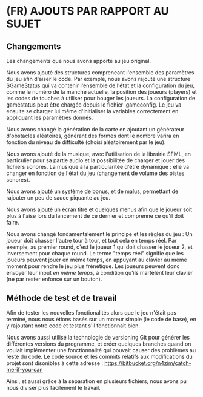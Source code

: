 (FR) AJOUTS PAR RAPPORT AU SUJET
========

Changements
--------

Les changements que nous avons apporté au jeu original.


Nous avons ajouté des structures compreneant l'ensemble des paramètres du jeu afin d'aiser le code. Par exemple, nous avons rajouté une structure SGameStatus qui va contenir l'ensemble de l'état et la configuration du jeu, comme le numéro de la manche actuelle, la position des joueurs (players) et les codes de touches à utiliser pour bouger les joueurs. La configuration de gamestatus peut être chargée depuis le fichier .gameconfig. Le jeu va ensuite se charger lui même d'initialiser la variables correctement en appliquant les paramètres donnés.


Nous avons changé la génération de la carte en ajoutant un générateur d'obstacles aléatoires, générant des formes dont le nombre varira en fonction du niveau de difficulté (choisi aléatoirement par le jeu).


Nous avons ajouté de la musique, avec l'utilisation de la librairie SFML, en particulier pour sa partie audio et la possibilitée de charger et jouer des fichiers sonores. La musique à la particularitée d'être dynamique : elle va changer en fonction de l'état du jeu (changement de volume des pistes sonores).


Nous avons ajouté un système de bonus, et de malus, permettant de rajouter un peu de sauce piquante au jeu.


Nous avons ajouté un écran titre et quelques menus afin que le joueur soit plus à l'aise lors du lancement de ce dernier et comprenne ce qu'il doit faire. 


Nous avons changé fondamentalement le principe et les règles du jeu :
Un joueur doit chasser l'autre tour à tour, et tout cela en temps réel.
Par exemple, au premier round, c'est le joueur 1 qui doit chasser le joueur 2, et inversement pour chaque round.
Le terme "temps réel" signifie que les joueurs peuvent jouer en même temps, en appuyant au clavier au même moment pour rendre le jeu plus frénétique. Les joueurs peuvent donc envoyer leur input *en même temps*, à condition qu'ils martèlent leur clavier (ne par rester enfoncé sur un bouton).


Méthode de test et de travail
--------

Afin de tester les nouvelles fonctionalités alors que le jeu n'était pas terminé, nous nous étions basés sur un moteur simple (le code de base), en y rajoutant notre code et testant s'il fonctionnait bien.


Nous avons aussi utilisé la technologie de versioning Git pour générer les différentes versions du programme, et créer quelques branches quand on voulait implémenter une fonctionnalité qui pouvait causer des problèmes au reste du code. Le code source et les commits relatifs aux modifications du projet sont disonibles à cette adresse : https://bitbucket.org/n4zim/catch-me-if-you-can

Ainsi, et aussi grâce à la séparation en plusieurs fichiers, nous avons pu nous diviser plus facilement le travail.